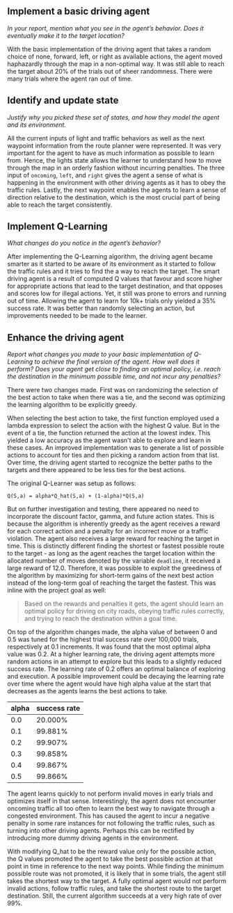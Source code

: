 ## Implement a basic driving agent

*In your report, mention what you see in the agent’s behavior. Does it eventually make it to the target location?*

With the basic implementation of the driving agent that takes a random choice of none, forward, left, or right as available actions, the agent moved haphazardly through the map in a non-optimal way. It was still able to reach the target about 20% of the trials out of sheer randomness. There were many trials where the agent ran out of time.

## Identify and update state

*Justify why you picked these set of states, and how they model the agent and its environment.*

All the current inputs of light and traffic behaviors as well as the next waypoint information from the route planner were represented. It was very important for the agent to have as much information as possible to learn from. Hence, the lights state allows the learner to understand how to move through the map in an orderly fashion without incurring penalties. The three input of `oncoming`, `left`, and `right` gives the agent a sense of what is happening in the environment with other driving agents as it has to obey the traffic rules. Lastly, the next waypoint enables the agents to learn a sense of direction relative to the destination, which is the most crucial part of being able to reach the target consistently.

## Implement Q-Learning

*What changes do you notice in the agent’s behavior?*

After implementing the Q-Learning algorithm, the driving agent became smarter as it started to be aware of its environment as it started to follow the traffic rules and it tries to find the a way to reach the target. The smart driving agent is a result of computed Q values that favour and score higher for appropriate actions that lead to the target destination, and that opposes and scores low for illegal actions. Yet, it still was prone to errors and running out of time. Allowing the agent to learn for 10k+ trials only yielded a 35% success rate. It was better than randomly selecting an action, but improvements needed to be made to the learner.

## Enhance the driving agent

*Report what changes you made to your basic implementation of Q-Learning to achieve the final version of the agent. How well does it perform? Does your agent get close to finding an optimal policy, i.e. reach the destination in the minimum possible time, and not incur any penalties?*

There were two changes made. First was on randomizing the selection of the best action to take when there was a tie, and the second was optimizing the learning algorithm to be explicitly greedy. 

When selecting the best action to take, the first function employed used a lambda expression to select the action with the highest Q value. But in the event of a tie, the function returned the action at the lowest index. This yielded a low accuracy as the agent wasn't able to explore and learn in these cases. An improved implementation was to generate a list of possible actions to account for ties and then picking a random action from that list. Over time, the driving agent started to recognize the better paths to the targets and there appeared to be less ties for the best actions.

The original Q-Learner was setup as follows:

`Q(S,a) = alpha*Q_hat(S,a) + (1-alpha)*Q(S,a)`

But on further investigation and testing, there appeared no need to incorporate the discount factor, gamma, and future action states. This is because the algorithm is inherently greedy as the agent receives a reward for each correct action and a penalty for an incorrect move or a traffic violation. The agent also receives a large reward for reaching the target in time. This is distinctly different finding the shortest or fastest possible route to the target - as long as the agent reaches the target location within the allocated number of moves denoted by the variable `deadline`, it received a large reward of 12.0. Therefore, it was possible to exploit the greediness of the algorithm by maximizing for short-term gains of the next best action instead of the long-term goal of reaching the target the fastest. This was inline with the project goal as well:

>Based on the rewards and penalties it gets, the agent should learn an optimal policy for driving on city roads, obeying traffic rules correctly, and trying to reach the destination within a goal time.

On top of the algorithm changes made, the alpha value of between 0 and 0.5 was tuned for the highest trial success rate over 100,000 trials, respectively at 0.1 increments. It was found that the most optimal alpha value was 0.2. At a higher learning rate, the driving agent attempts more random actions in an attempt to explore but this leads to a slightly reduced success rate. The learning rate of 0.2 offers an optimal balance of exploring and execution. A possible improvement could be decaying the learning rate over time where the agent would have high alpha value at the start that decreases as the agents learns the best actions to take.

| alpha | success rate |
|-------|--------------|
| 0.0   | 20.000%      |
| 0.1   | 99.881%      |
| 0.2   | 99.907%      |
| 0.3   | 99.858%      |
| 0.4   | 99.867%      |
| 0.5   | 99.866%      |

The agent learns quickly to not perform invalid moves in early trials and optimizes itself in that sense. Interestingly, the agent does not encounter oncoming traffic all too often to learn the best way to navigate through a congested environment. This has caused the agent to incur a negative penalty in some rare instances for not following the traffic rules, such as turning into other driving agents. Perhaps this can be rectified by introducing more dummy driving agents in the environment. 

With modifying Q_hat to be the reward value only for the possible action, the Q values promoted the agent to take the best possible action at that point in time in reference to the next way points. While finding the minimum possible route was not promoted, it is likely that in some trials, the agent still takes the shortest way to the target. A fully optimal agent would not perform invalid actions, follow traffic rules, and take the shortest route to the target destination. Still, the current algorithm succeeds at a very high rate of over 99%.